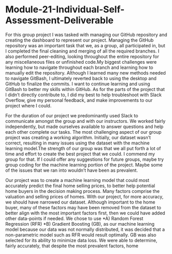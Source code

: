 # Module-21-Individual-Self-Assessment-Deliverable

For this group project I was tasked with managing our GitHub repository and creating the dashboard to represent our project. Managing the GitHub repository was an important task that we, as a group, all participated in, but I completed the final cleaning and merging of all the required branches. I also performed peer-editing, looking throughout the entire repository for any miscellaneous files or unfinished code.My biggest challenges were learning how to navigate throughout each branch and learning how to manually edit the repository. Although I learned many new methods needed to navigate GitBash, I ultimately reverted back to using the desktop and GitHub to finalize the commits. I want to continue learning and using GitBash to better my skills within GitHub. As for the parts of the project that I didn’t directly contribute to, I did my best to help troubleshoot with Slack Overflow, give my personal feedback, and make improvements to our project where I could.

For the duration of our project we predominantly used Slack to communicate amongst the group and with our instructors. We worked fairly independently, but made ourselves available to answer questions and help each other complete our tasks. The most challenging aspect of our group project was creating a working algorithm. Initially, our dataset wasn’t correct, resulting in many issues using the dataset with the machine learning model.The strength of our group was that we all put forth a lot of time and effort to create the best project that we could. I commend my group for that. If I could offer any suggestions for future groups, maybe try group coding for the machine learning portion of the project. Maybe some of the issues that we ran into wouldn’t have been as prevalent. 

Our project was to create a machine learning model that could most accurately predict the final home selling prices, to better help potential home buyers in the decision making process. Many factors comprise the valuation and selling prices of homes. With our project, for more accuracy, we should have narrowed our dataset. Although important to the home buyer, many of these factors may have been removed from the dataset to better align with the most important factors first, then we could have added other data-points if needed. We chose to use *A) Random Forest Regression (RFR) *B) Gradient Boosting (GB), as our machine learning model because our data was not normally distributed, it was decided that a non-parametric model such as RFR would result optimally. GB was also selected for its ability to minimize data loss. We were able to determine, fairly accurately, that despite the most prevalent factors, home 
